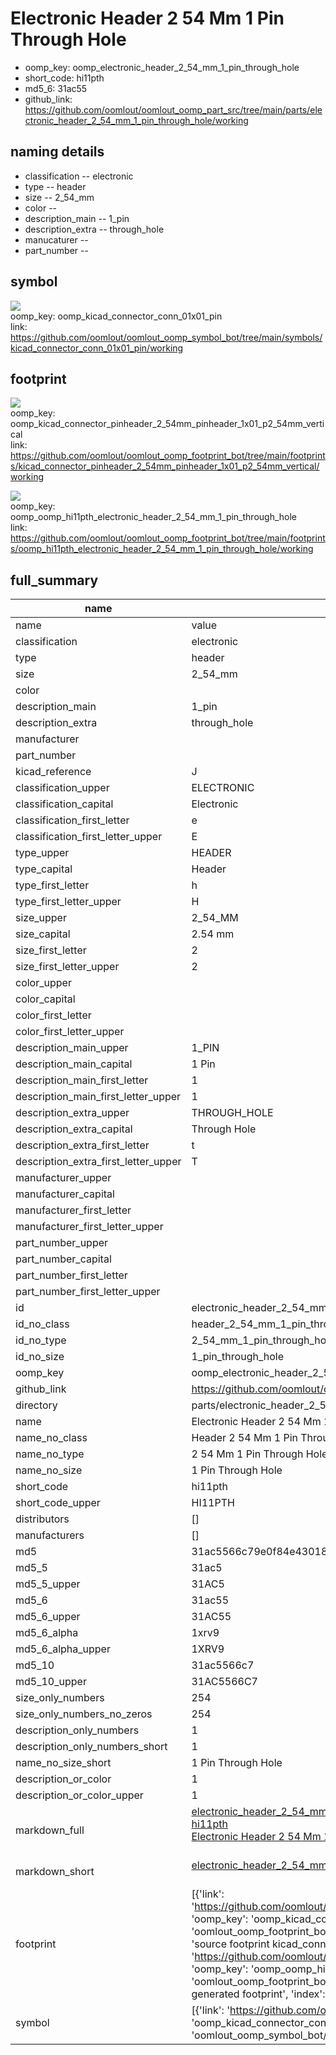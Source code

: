 # Electronic Header 2 54 Mm 1 Pin Through Hole

  
* oomp_key: oomp_electronic_header_2_54_mm_1_pin_through_hole 
* short_code: hi11pth
* md5_6: 31ac55  
* github_link: https://github.com/oomlout/oomlout_oomp_part_src/tree/main/parts/electronic_header_2_54_mm_1_pin_through_hole/working  
## naming details
* classification -- electronic
* type -- header
* size -- 2_54_mm
* color -- 
* description_main -- 1_pin
* description_extra -- through_hole
* manucaturer -- 
* part_number -- 



## symbol

![](symbol/{index}/working/working_600.png)  
oomp_key: oomp_kicad_connector_conn_01x01_pin  
link: https://github.com/oomlout/oomlout_oomp_symbol_bot/tree/main/symbols/kicad_connector_conn_01x01_pin/working  

## footprint

![](footprint/{index}/working/working_600.png)  
oomp_key: oomp_kicad_connector_pinheader_2_54mm_pinheader_1x01_p2_54mm_vertical  
link: https://github.com/oomlout/oomlout_oomp_footprint_bot/tree/main/footprints/kicad_connector_pinheader_2_54mm_pinheader_1x01_p2_54mm_vertical/working  

![](footprint/{index}/working/working_600.png)  
oomp_key: oomp_oomp_hi11pth_electronic_header_2_54_mm_1_pin_through_hole  
link: https://github.com/oomlout/oomlout_oomp_footprint_bot/tree/main/footprints/oomp_hi11pth_electronic_header_2_54_mm_1_pin_through_hole/working  

## full_summary
| name | value | 
| --- | --- | 
| name | value | 
| classification | electronic | 
| type | header | 
| size | 2_54_mm | 
| color |  | 
| description_main | 1_pin | 
| description_extra | through_hole | 
| manufacturer |  | 
| part_number |  | 
| kicad_reference | J | 
| classification_upper | ELECTRONIC | 
| classification_capital | Electronic | 
| classification_first_letter | e | 
| classification_first_letter_upper | E | 
| type_upper | HEADER | 
| type_capital | Header | 
| type_first_letter | h | 
| type_first_letter_upper | H | 
| size_upper | 2_54_MM | 
| size_capital | 2.54 mm | 
| size_first_letter | 2 | 
| size_first_letter_upper | 2 | 
| color_upper |  | 
| color_capital |  | 
| color_first_letter |  | 
| color_first_letter_upper |  | 
| description_main_upper | 1_PIN | 
| description_main_capital | 1 Pin | 
| description_main_first_letter | 1 | 
| description_main_first_letter_upper | 1 | 
| description_extra_upper | THROUGH_HOLE | 
| description_extra_capital | Through Hole | 
| description_extra_first_letter | t | 
| description_extra_first_letter_upper | T | 
| manufacturer_upper |  | 
| manufacturer_capital |  | 
| manufacturer_first_letter |  | 
| manufacturer_first_letter_upper |  | 
| part_number_upper |  | 
| part_number_capital |  | 
| part_number_first_letter |  | 
| part_number_first_letter_upper |  | 
| id | electronic_header_2_54_mm_1_pin_through_hole | 
| id_no_class | header_2_54_mm_1_pin_through_hole | 
| id_no_type | 2_54_mm_1_pin_through_hole | 
| id_no_size | 1_pin_through_hole | 
| oomp_key | oomp_electronic_header_2_54_mm_1_pin_through_hole | 
| github_link | https://github.com/oomlout/oomlout_oomp_part_src/tree/main/parts/electronic_header_2_54_mm_1_pin_through_hole/working | 
| directory | parts/electronic_header_2_54_mm_1_pin_through_hole | 
| name | Electronic Header 2 54 Mm 1 Pin Through Hole | 
| name_no_class | Header 2 54 Mm 1 Pin Through Hole | 
| name_no_type | 2 54 Mm 1 Pin Through Hole | 
| name_no_size | 1 Pin Through Hole | 
| short_code | hi11pth | 
| short_code_upper | HI11PTH | 
| distributors | [] | 
| manufacturers | [] | 
| md5 | 31ac5566c79e0f84e43018ba6faa34ca | 
| md5_5 | 31ac5 | 
| md5_5_upper | 31AC5 | 
| md5_6 | 31ac55 | 
| md5_6_upper | 31AC55 | 
| md5_6_alpha | 1xrv9 | 
| md5_6_alpha_upper | 1XRV9 | 
| md5_10 | 31ac5566c7 | 
| md5_10_upper | 31AC5566C7 | 
| size_only_numbers | 254 | 
| size_only_numbers_no_zeros | 254 | 
| description_only_numbers | 1 | 
| description_only_numbers_short | 1 | 
| name_no_size_short | 1 Pin Through Hole | 
| description_or_color | 1 | 
| description_or_color_upper | 1 | 
| markdown_full | [electronic_header_2_54_mm_1_pin_through_hole](https://github.com/oomlout/oomlout_oomp_part_src/tree/main/parts/electronic_header_2_54_mm_1_pin_through_hole/working)<br>[hi11pth](https://github.com/oomlout/oomlout_oomp_part_src/tree/main/parts/electronic_header_2_54_mm_1_pin_through_hole/working)<br>[Electronic Header 2 54 Mm 1 Pin Through Hole](https://github.com/oomlout/oomlout_oomp_part_src/tree/main/parts/electronic_header_2_54_mm_1_pin_through_hole/working)<br><br> | 
| markdown_short | [electronic_header_2_54_mm_1_pin_through_hole](https://github.com/oomlout/oomlout_oomp_part_src/tree/main/parts/electronic_header_2_54_mm_1_pin_through_hole/working)<br><br> | 
| footprint | [{'link': 'https://github.com/oomlout/oomlout_oomp_footprint_bot/tree/main/foootprntss/kicad_connector_pinheader_2_54mm_pinheader_1x01_p2_54mm_vertical', 'oomp_key': 'oomp_kicad_connector_pinheader_2_54mm_pinheader_1x01_p2_54mm_vertical', 'directory': 'oomlout_oomp_footprint_bot/footprints/kicad_connector_pinheader_2_54mm_pinheader_1x01_p2_54mm_vertical//working/working.kicad_mod', 'note': 'source footprint kicad_connector_pinheader_2_54mm_pinheader_1x01_p2_54mm_vertical', 'index': 0}, {'link': 'https://github.com/oomlout/oomlout_oomp_footprint_bot/tree/main/foootprntss/oomp_hi11pth_electronic_header_2_54_mm_1_pin_through_hole', 'oomp_key': 'oomp_oomp_hi11pth_electronic_header_2_54_mm_1_pin_through_hole', 'directory': 'oomlout_oomp_footprint_bot/footprints/oomp_hi11pth_electronic_header_2_54_mm_1_pin_through_hole//working/working.kicad_mod', 'note': 'oomp generated footprint', 'index': 1}] | 
| symbol | [{'link': 'https://github.com/oomlout/oomlout_oomp_symbol_bot/tree/main/symbols/kicad_connector_conn_01x01_pin', 'oomp_key': 'oomp_kicad_connector_conn_01x01_pin', 'directory': 'oomlout_oomp_symbol_bot/symbols/kicad_connector_conn_01x01_pin//working/working.kicad_sym', 'index': 0}] | 
